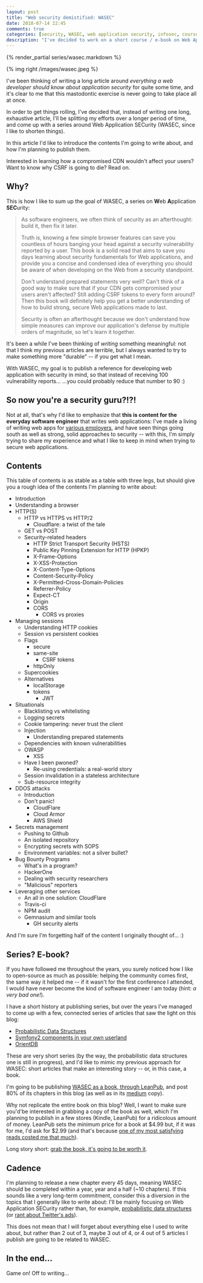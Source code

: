 ```yaml
---
layout: post
title: "Web security demistified: WASEC"
date: 2018-07-14 22:45
comments: true
categories: [security, WASEC, web application security, infosec, course, series]
description: "I've decided to work on a short course / e-book on Web Application SECurity (WASEC since I like to shorten things)"
---
```


{% render_partial series/wasec.markdown %}

{% img right /images/wasec.jpeg %}

I've been thinking of writing a long article around *everything a web developer
should know about application security* for quite some time, and it's clear to me
that this mastodontic exercise is never going to take place all at once.

In order to get things rolling, I've decided that,
instead of writing one long, exhaustive article, I'll be splitting my efforts
over a longer period of time, and come up with a series around
Web Application SECurity (WASEC, since I like to shorten things).

In this article I'd like to introduce the contents I'm going to write about,
and how I'm planning to publish them.

Interested in learning how a compromised CDN wouldn't affect your users?
Want to know why CSRF is going to die? Read on.

<!-- more -->

## Why?

This is how I like to sum up the goal of WASEC, a series on **W**eb **A**pplication **SEC**urity:

> As software engineers, we often think of security as an afterthought: build it, then fix it later.
>
>Truth is, knowing a few simple browser features can save you countless of hours banging your head against a security vulnerability reported by a user. This book is a solid read that aims to save you days learning about security fundamentals for Web applications, and provide you a concise and condensed idea of everything you should be aware of when developing on the Web from a security standpoint.
>
> Don't understand prepared statements very well? Can't think of a good way to make sure that if your CDN gets compromised your users aren't affected? Still adding CSRF tokens to every form around? Then this book will definitely help you get a better understanding of how to build strong, secure Web applications made to last.
>
> Security is often an afterthought because we don't understand how simple measures can improve our application's defense by multiple orders of magnitude, so let's learn it together.

It's been a while I've been thinking of *writing* something meaningful: not that
I think my previous articles are terrible, but I always wanted to try to make
something more "durable" -- if you get what I mean.

With WASEC, my goal is to publish a reference for developing web application with
security in mind, so that instead of receiving 100 vulnerability reports...
...you could probably reduce that number to 90 :)

## So now you're a security guru?!?!

Not at all, that's why I'd like to emphasize that **this is content for the everyday
software engineer** that writes web applications: I've made a living of writing web
apps for [various employers](https://www.linkedin.com/in/alessandronadalin/), and have seen things going south as well as strong, solid
approaches to security -- with this, I'm simply trying to share my experience
and what I like to keep in mind when trying to secure web applications.

## Contents

This table of contents is as stable as a table with three legs, but should give
you a rough idea of the contents I'm planning to write about:

* Introduction
* Understanding a browser
* HTTP(S)
  * HTTP vs HTTPS vs HTTP/2
    * Cloudflare: a twist of the tale
  * GET vs POST
  * Security-related headers
    * HTTP Strict Transport Security (HSTS)
    * Public Key Pinning Extension for HTTP (HPKP)
    * X-Frame-Options
    * X-XSS-Protection
    * X-Content-Type-Options
    * Content-Security-Policy
    * X-Permitted-Cross-Domain-Policies
    * Referrer-Policy
    * Expect-CT
    * Origin
    * CORS
      * CORS vs proxies
* Managing sessions
  * Understanding HTTP cookies
  * Session vs persistent cookies
  * Flags
    * secure
    * same-site
      * CSRF tokens
    * httpOnly
  * Supercookies
  * Alternatives
    * localStorage
    * tokens
      * JWT
* Situationals
  * Blacklisting vs whitelisting
  * Logging secrets
  * Cookie tampering: never trust the client
  * Injection
    * Understanding prepared statements
  * Dependencies with known vulnerabilities
  * OWASP
    * XSS
  * Have I been pwoned?
    * Re-using credentials: a real-world story
  * Session invalidation in a stateless architecture
  * Sub-resource integrity
* DDOS attacks
  * Introduction
  * Don't panic!
    * CloudFlare
    * Cloud Armor
    * AWS Shield
* Secrets management
  * Pushing to Github
  * An isolated repository
  * Encrypting secrets with SOPS
  * Environment variables: not a silver bullet?
* Bug Bounty Programs
  * What's in a program?
  * HackerOne
  * Dealing with security researchers
  * "Malicious" reporters
* Leveraging other services
  * An all in one solution: CloudFlare
  * Travis-ci
  * NPM audit
  * Gemnasium and similar tools
    * GH security alerts

And I'm sure I'm forgetting half of the content I originally thought of... :)

## Series? E-book?

If you have followed me throughout the years, you surely noticed how I like to
open-source as much as possible: helping the community comes first, the same way it
helped me -- if it wasn't for the first conference
I attended, I would have never become the kind of software engineer I am today (hint: *a very bad one!*).

I have a short history at publishing series, but over the years I've managed to
come up with a few, connected series of articles that saw the light on this blog:

* [Probabilistic Data Structures](/probabilistic-data-structures-an-introduction/)
* [Symfony2 components in your own userland](/using-the-symfony2-dependency-injection-container-as-a-standalone-component/)
* [OrientDB](/the-strange-case-of-orientdb-and-graph-databases/)

These are very short series (by the way, the probabilistic data structures one is still in progress),
and I'd like to mimic my previous approach for WASEC: short articles that make
an interesting story -- or, in this case, a book.

I'm going to be publishing [WASEC as a book, through LeanPub](https://leanpub.com/wasec),
and post 80% of its chapters in this blog (as well as in its [medium](https://medium.com/@AlexNadalin) copy).

Why not replicate the entire book on this blog? Well, I want to make sure you'd'be
interested in grabbing a copy of the book as well, which I'm planning to publish
in a few stores (Kindle, LeanPub) for a ridicolous amount of money. LeanPub sets
the minimum price for a book at $4.99 but, if it was for me, I'd ask for $2.99
(and that's because [one of my most satisfying reads costed me that much](/book-review-an-introduction-to-stock-and-options/)).

Long story short: [grab the book, it's going to be worth it](https://leanpub.com/wasec).

## Cadence

I'm planning to release a new chapter every 45 days, meaning WASEC should be
completed within a year, year and a half (~10 chapters). If this sounds like a very long-term
commitment, consider this a diversion in the topics that I generally like to write
about: I'll be mainly focusing on Web Application SECurity rather than, for example,
[probabilistic data structures](/categories/probabilistic-data-structures/) (or [rant about Twitter's ads](/advertising-on-twitter-give-us-your-personal-data-or-were-going-to-bomb-your-timeline-with-nsfw-sexual-ads/)).

This does not mean that I will forget about everything else I used to write about,
but rather than 2 out of 3, maybe 3 out of 4, or 4 out of 5 articles I publish
are going to be related to WASEC.

## In the end...

Game on! Off to writing...
